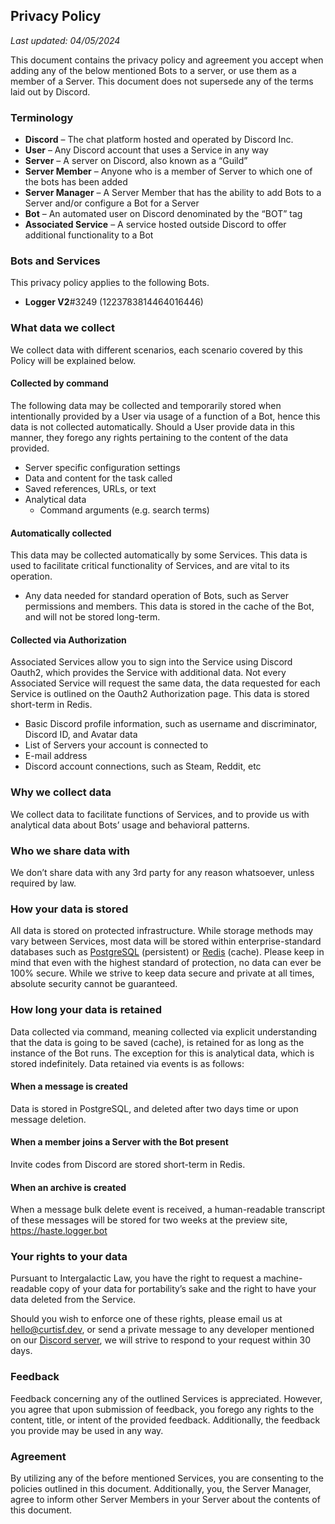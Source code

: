 ## Privacy Policy

_Last updated: 04/05/2024_

This document contains the privacy policy and agreement you accept when adding any of the below mentioned Bots to a server, or use them as a member of a Server. This document does not supersede any of the terms laid out by Discord.

### Terminology

-   **Discord** – The chat platform hosted and operated by Discord Inc.
-   **User** – Any Discord account that uses a Service in any way
-   **Server** – A server on Discord, also known as a “Guild”
-   **Server Member** – Anyone who is a member of Server to which one of the bots has been added
-   **Server Manager** – A Server Member that has the ability to add Bots to a Server and/or configure a Bot for a Server
-   **Bot** – An automated user on Discord denominated by the “BOT” tag
-   **Associated Service** – A service hosted outside Discord to offer additional functionality to a Bot

### Bots and Services

This privacy policy applies to the following Bots.

-   **Logger V2**#3249 (1223783814464016446)

### What data we collect

We collect data with different scenarios, each scenario covered by this Policy will be explained below.

#### Collected by command

The following data may be collected and temporarily stored when intentionally provided by a User via usage of a function of a Bot, hence this data is not collected automatically. Should a User provide data in this manner, they forego any rights pertaining to the content of the data provided.

-   Server specific configuration settings
-   Data and content for the task called
-   Saved references, URLs, or text
-   Analytical data
    -   Command arguments (e.g. search terms)

#### Automatically collected

This data may be collected automatically by some Services. This data is used to facilitate critical functionality of Services, and are vital to its operation.

-   Any data needed for standard operation of Bots, such as Server permissions and members. This data is stored in the cache of the Bot, and will not be stored long-term.

#### Collected via Authorization

Associated Services allow you to sign into the Service using Discord Oauth2, which provides the Service with additional data. Not every Associated Service will request the same data, the data requested for each Service is outlined on the Oauth2 Authorization page. This data is stored short-term in Redis.

-   Basic Discord profile information, such as username and discriminator, Discord ID, and Avatar data
-   List of Servers your account is connected to
-   E-mail address
-   Discord account connections, such as Steam, Reddit, etc

### Why we collect data

We collect data to facilitate functions of Services, and to provide us with analytical data about Bots’ usage and behavioral patterns.

### Who we share data with

We don’t share data with any 3rd party for any reason whatsoever, unless required by law.

### How your data is stored

All data is stored on protected infrastructure. While storage methods may vary between Services, most data will be stored within enterprise-standard databases such as [PostgreSQL](https://www.postgresql.org/) (persistent) or [Redis](https://redis.io/) (cache). Please keep in mind that even with the highest standard of protection, no data can ever be 100% secure. While we strive to keep data secure and private at all times, absolute security cannot be guaranteed.

### How long your data is retained

Data collected via command, meaning collected via explicit understanding that the data is going to be saved (cache), is retained for as long as the instance of the Bot runs. The exception for this is analytical data, which is stored indefinitely. Data retained via events is as follows:

#### When a message is created
Data is stored in PostgreSQL, and deleted after two days time or upon message deletion.

#### When a member joins a Server with the Bot present
Invite codes from Discord are stored short-term in Redis.

#### When an archive is created
When a message bulk delete event is received, a human-readable transcript of these messages will be stored for two weeks at the preview site, https://haste.logger.bot 

### Your rights to your data

Pursuant to Intergalactic Law, you have the right to request a machine-readable copy of your data for portability’s sake and the right to have your data deleted from the Service.

Should you wish to enforce one of these rights, please email us at [hello@curtisf.dev](mailto:hello@curtisf.dev), or send a private message to any developer mentioned on our [Discord server](https://discord.gg/ed7Gaa3), we will strive to respond to your request within 30 days.

### Feedback

Feedback concerning any of the outlined Services is appreciated. However, you agree that upon submission of feedback, you forego any rights to the content, title, or intent of the provided feedback. Additionally, the feedback you provide may be used in any way.

### Agreement

By utilizing any of the before mentioned Services, you are consenting to the policies outlined in this document. Additionally, you, the Server Manager, agree to inform other Server Members in your Server about the contents of this document.
